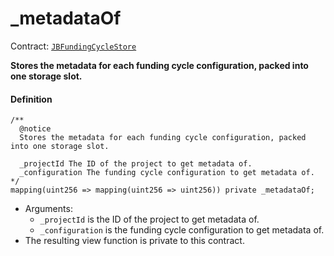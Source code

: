 # _metadataOf

Contract: [`JBFundingCycleStore`](/docs/v4/deprecated/v3/api/contracts/jbfundingcyclestore/README.md)​‌

**Stores the metadata for each funding cycle configuration, packed into one storage slot.**

#### Definition

```
/**
  @notice
  Stores the metadata for each funding cycle configuration, packed into one storage slot.

  _projectId The ID of the project to get metadata of.
  _configuration The funding cycle configuration to get metadata of.
*/
mapping(uint256 => mapping(uint256 => uint256)) private _metadataOf;
```

* Arguments:
  * `_projectId` is the ID of the project to get metadata of.
  * `_configuration` is the funding cycle configuration to get metadata of.
* The resulting view function is private to this contract.
